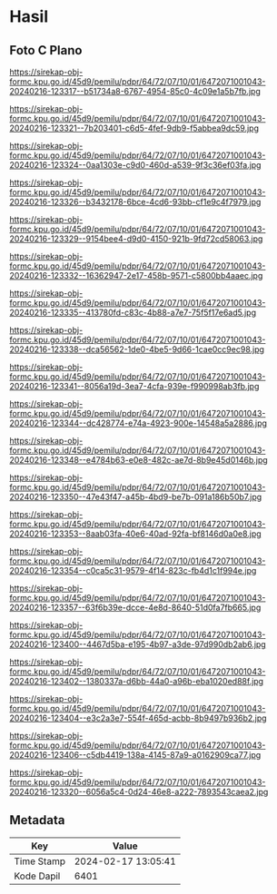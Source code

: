 # Hasil

## Foto C Plano

https://sirekap-obj-formc.kpu.go.id/45d9/pemilu/pdpr/64/72/07/10/01/6472071001043-20240216-123317--b51734a8-6767-4954-85c0-4c09e1a5b7fb.jpg

https://sirekap-obj-formc.kpu.go.id/45d9/pemilu/pdpr/64/72/07/10/01/6472071001043-20240216-123321--7b203401-c6d5-4fef-9db9-f5abbea9dc59.jpg

https://sirekap-obj-formc.kpu.go.id/45d9/pemilu/pdpr/64/72/07/10/01/6472071001043-20240216-123324--0aa1303e-c9d0-460d-a539-9f3c36ef03fa.jpg

https://sirekap-obj-formc.kpu.go.id/45d9/pemilu/pdpr/64/72/07/10/01/6472071001043-20240216-123326--b3432178-6bce-4cd6-93bb-cf1e9c4f7979.jpg

https://sirekap-obj-formc.kpu.go.id/45d9/pemilu/pdpr/64/72/07/10/01/6472071001043-20240216-123329--9154bee4-d9d0-4150-921b-9fd72cd58063.jpg

https://sirekap-obj-formc.kpu.go.id/45d9/pemilu/pdpr/64/72/07/10/01/6472071001043-20240216-123332--16362947-2e17-458b-9571-c5800bb4aaec.jpg

https://sirekap-obj-formc.kpu.go.id/45d9/pemilu/pdpr/64/72/07/10/01/6472071001043-20240216-123335--413780fd-c83c-4b88-a7e7-75f5f17e6ad5.jpg

https://sirekap-obj-formc.kpu.go.id/45d9/pemilu/pdpr/64/72/07/10/01/6472071001043-20240216-123338--dca56562-1de0-4be5-9d66-1cae0cc9ec98.jpg

https://sirekap-obj-formc.kpu.go.id/45d9/pemilu/pdpr/64/72/07/10/01/6472071001043-20240216-123341--8056a19d-3ea7-4cfa-939e-f990998ab3fb.jpg

https://sirekap-obj-formc.kpu.go.id/45d9/pemilu/pdpr/64/72/07/10/01/6472071001043-20240216-123344--dc428774-e74a-4923-900e-14548a5a2886.jpg

https://sirekap-obj-formc.kpu.go.id/45d9/pemilu/pdpr/64/72/07/10/01/6472071001043-20240216-123348--e4784b63-e0e8-482c-ae7d-8b9e45d0146b.jpg

https://sirekap-obj-formc.kpu.go.id/45d9/pemilu/pdpr/64/72/07/10/01/6472071001043-20240216-123350--47e43f47-a45b-4bd9-be7b-091a186b50b7.jpg

https://sirekap-obj-formc.kpu.go.id/45d9/pemilu/pdpr/64/72/07/10/01/6472071001043-20240216-123353--8aab03fa-40e6-40ad-92fa-bf8146d0a0e8.jpg

https://sirekap-obj-formc.kpu.go.id/45d9/pemilu/pdpr/64/72/07/10/01/6472071001043-20240216-123354--c0ca5c31-9579-4f14-823c-fb4d1c1f994e.jpg

https://sirekap-obj-formc.kpu.go.id/45d9/pemilu/pdpr/64/72/07/10/01/6472071001043-20240216-123357--63f6b39e-dcce-4e8d-8640-51d0fa7fb665.jpg

https://sirekap-obj-formc.kpu.go.id/45d9/pemilu/pdpr/64/72/07/10/01/6472071001043-20240216-123400--4467d5ba-e195-4b97-a3de-97d990db2ab6.jpg

https://sirekap-obj-formc.kpu.go.id/45d9/pemilu/pdpr/64/72/07/10/01/6472071001043-20240216-123402--1380337a-d6bb-44a0-a96b-eba1020ed88f.jpg

https://sirekap-obj-formc.kpu.go.id/45d9/pemilu/pdpr/64/72/07/10/01/6472071001043-20240216-123404--e3c2a3e7-554f-465d-acbb-8b9497b936b2.jpg

https://sirekap-obj-formc.kpu.go.id/45d9/pemilu/pdpr/64/72/07/10/01/6472071001043-20240216-123406--c5db4419-138a-4145-87a9-a0162909ca77.jpg

https://sirekap-obj-formc.kpu.go.id/45d9/pemilu/pdpr/64/72/07/10/01/6472071001043-20240216-123320--6056a5c4-0d24-46e8-a222-7893543caea2.jpg


## Metadata

| Key        | Value               |
| ---------- | ------------------- |
| Time Stamp | 2024-02-17 13:05:41 |
| Kode Dapil | 6401                |




